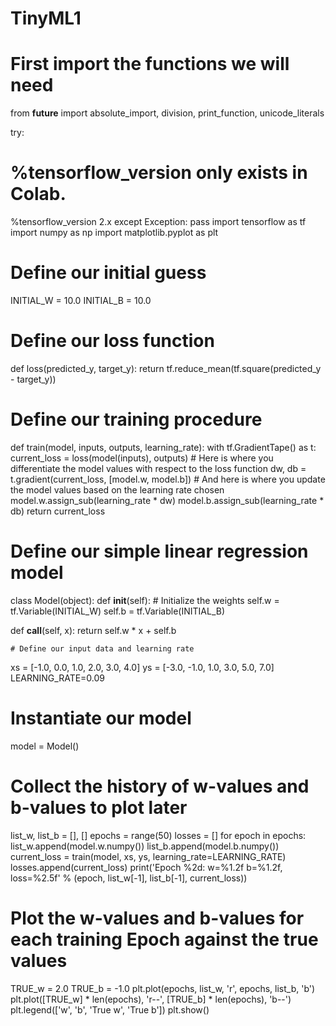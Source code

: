 # TinyML1
# First import the functions we will need
from __future__ import absolute_import, division, print_function, unicode_literals

try:
  # %tensorflow_version only exists in Colab.
  %tensorflow_version 2.x
except Exception:
  pass
import tensorflow as tf
import numpy as np
import matplotlib.pyplot as plt

# Define our initial guess
INITIAL_W = 10.0
INITIAL_B = 10.0

# Define our loss function
def loss(predicted_y, target_y):
  return tf.reduce_mean(tf.square(predicted_y - target_y))

# Define our training procedure
def train(model, inputs, outputs, learning_rate):
  with tf.GradientTape() as t:
    current_loss = loss(model(inputs), outputs)
    # Here is where you differentiate the model values with respect to the loss function
    dw, db = t.gradient(current_loss, [model.w, model.b])
    # And here is where you update the model values based on the learning rate chosen
    model.w.assign_sub(learning_rate * dw)
    model.b.assign_sub(learning_rate * db)
    return current_loss

# Define our simple linear regression model
class Model(object):
  def __init__(self):
    # Initialize the weights
    self.w = tf.Variable(INITIAL_W)
    self.b = tf.Variable(INITIAL_B)

  def __call__(self, x):
    return self.w * x + self.b
    
    # Define our input data and learning rate
xs = [-1.0, 0.0, 1.0, 2.0, 3.0, 4.0]
ys = [-3.0, -1.0, 1.0, 3.0, 5.0, 7.0]
LEARNING_RATE=0.09

# Instantiate our model
model = Model()

# Collect the history of w-values and b-values to plot later
list_w, list_b = [], []
epochs = range(50)
losses = []
for epoch in epochs:
  list_w.append(model.w.numpy())
  list_b.append(model.b.numpy())
  current_loss = train(model, xs, ys, learning_rate=LEARNING_RATE)
  losses.append(current_loss)
  print('Epoch %2d: w=%1.2f b=%1.2f, loss=%2.5f' %
        (epoch, list_w[-1], list_b[-1], current_loss))
       
 # Plot the w-values and b-values for each training Epoch against the true values
TRUE_w = 2.0
TRUE_b = -1.0
plt.plot(epochs, list_w, 'r', epochs, list_b, 'b')
plt.plot([TRUE_w] * len(epochs), 'r--', [TRUE_b] * len(epochs), 'b--')
plt.legend(['w', 'b', 'True w', 'True b'])
plt.show()
